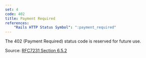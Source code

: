 ```yaml
---
set: 4
code: 402
title: Payment Required
references:
    "Rails HTTP Status Symbol": ":payment_required"
---
```


The 402 (Payment Required) status code is reserved for future use.

Source: [RFC7231 Section 6.5.2][1]

[1]: <http://tools.ietf.org/html/rfc7231#section-6.5.2>